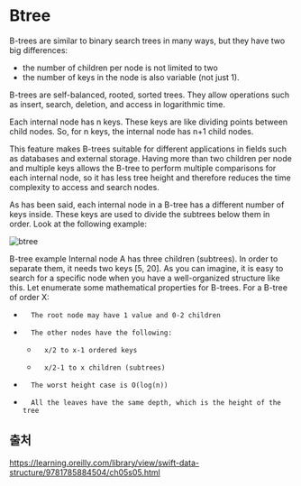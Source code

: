 # Btree

B-trees are similar to binary search trees in many ways, but they have two big differences: 
   - the number of children per node is not limited to two
   - the number of keys in the node is also variable (not just 1).

B-trees are self-balanced, rooted, sorted trees. They allow operations such as insert, search, deletion, and access in logarithmic time.

Each internal node has n keys. These keys are like dividing points between child nodes. So, for n keys, the internal node has n+1 child nodes.

This feature makes B-trees suitable for different applications in fields such as databases and external storage.
Having more than two children per node and multiple keys allows the B-tree to perform multiple comparisons for each internal node,
so it has less tree height and therefore reduces the time complexity to access and search nodes.

As has been said, each internal node in a B-tree has a different number of keys inside. 
These keys are used to divide the subtrees below them in order.
Look at the following example:

![btree](https://user-images.githubusercontent.com/66079439/183341737-42fa5a96-8871-4a5f-b8b0-78bbfc38b6e7.jpeg)

B-tree example
Internal node A has three children (subtrees). In order to separate them, it needs two keys [5, 20]. As you can imagine, it is easy to search for a specific node when you have a well-organized structure like this.
Let enumerate some mathematical properties for B-trees.
For a B-tree of order X:
* 		The root node may have 1 value and 0-2 children
* 		The other nodes have the following:
    * 		x/2 to x-1 ordered keys
    * 		x/2-1 to x children (subtrees)
* 		The worst height case is O(log(n))
* 		All the leaves have the same depth, which is the height of the tree


## 출처
https://learning.oreilly.com/library/view/swift-data-structure/9781785884504/ch05s05.html
